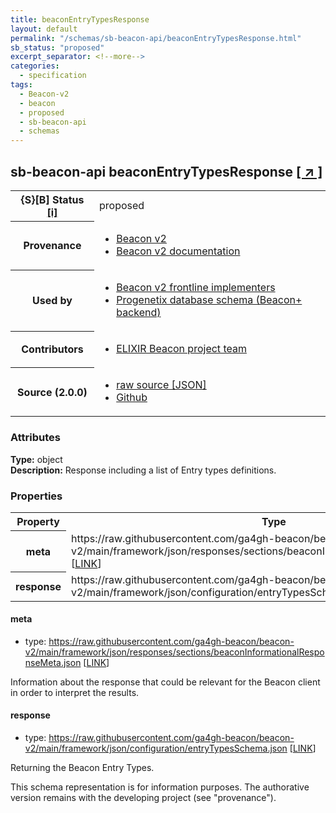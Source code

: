 ```yaml
---
title: beaconEntryTypesResponse
layout: default
permalink: "/schemas/sb-beacon-api/beaconEntryTypesResponse.html"
sb_status: "proposed"
excerpt_separator: <!--more-->
categories:
  - specification
tags:
  - Beacon-v2
  - beacon
  - proposed
  - sb-beacon-api
  - schemas
---
```


<div id="schema-header-title">
  <h2><span id="schema-header-title-project">sb-beacon-api</span> beaconEntryTypesResponse <a href="https://github.com/ga4gh-schemablocks/sb-beacon-api" target="_BLANK">[ &nearr; ]</a></h2>
</div>

<table id="schema-header-table">
<tr>
<th>{S}[B] Status <a href="https://schemablocks.org/about/sb-status-levels.html">[i]</a></th>
<td><div id="schema-header-status">proposed</div></td>
</tr>
<tr><th>Provenance</th><td><ul>
<li><a href="https://github.com/ga4gh-beacon/beacon-v2">Beacon v2</a></li>
<li><a href="http://docs.genomebeacons.org">Beacon v2 documentation</a></li>
</ul></td></tr>
<tr><th>Used by</th><td><ul>
<li><a href="https://ga4gh-approval-service-registry.ega-archive.org">Beacon v2 frontline implementers</a></li>
<li><a href="https://docs.progenetix.org/beaconplus/">Progenetix database schema (Beacon+ backend)</a></li>
</ul></td></tr>


<!--more-->
<tr><th>Contributors</th><td><ul>
<li><a href="https://beacon-project.io/categories/people.html">ELIXIR Beacon project team</a></li>
</ul></td></tr>
<tr><th>Source (2.0.0)</th><td><ul>
<li><a href="current/beaconEntryTypesResponse.json" target="_BLANK">raw source [JSON]</a></li>
<li><a href="https://github.com/ga4gh-schemablocks/sb-beacon-api/blob/master/schemas/framework/responses/beaconEntryTypesResponse.yaml" target="_BLANK">Github</a></li>
</ul></td></tr>
</table>

<div id="schema-attributes-title"><h3>Attributes</h3></div>

  
__Type:__ object  
__Description:__ Response including a list of Entry types definitions.
### Properties

<table id="schema-properties-table">
<tr><th>Property</th><th>Type</th></tr>
<tr><th>meta</th><td>https://raw.githubusercontent.com/ga4gh-beacon/beacon-v2/main/framework/json/responses/sections/beaconInformationalResponseMeta.json [<a href="https://raw.githubusercontent.com/ga4gh-beacon/beacon-v2/main/framework/json/responses/sections/beaconInformationalResponseMeta.json">LINK</a>]</td></tr>
<tr><th>response</th><td>https://raw.githubusercontent.com/ga4gh-beacon/beacon-v2/main/framework/json/configuration/entryTypesSchema.json [<a href="https://raw.githubusercontent.com/ga4gh-beacon/beacon-v2/main/framework/json/configuration/entryTypesSchema.json">LINK</a>]</td></tr>
</table>


#### meta

* type: https://raw.githubusercontent.com/ga4gh-beacon/beacon-v2/main/framework/json/responses/sections/beaconInformationalResponseMeta.json [<a href="https://raw.githubusercontent.com/ga4gh-beacon/beacon-v2/main/framework/json/responses/sections/beaconInformationalResponseMeta.json">LINK</a>]

Information about the response that could be relevant for the Beacon client in order to interpret the results.


#### response

* type: https://raw.githubusercontent.com/ga4gh-beacon/beacon-v2/main/framework/json/configuration/entryTypesSchema.json [<a href="https://raw.githubusercontent.com/ga4gh-beacon/beacon-v2/main/framework/json/configuration/entryTypesSchema.json">LINK</a>]

Returning the Beacon Entry Types.

<div id="schema-footer"> This schema representation is for information purposes. The authorative  version remains with the developing project (see "provenance"). </div>


